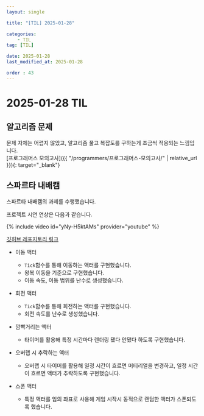 ```yaml
---
layout: single

title: "[TIL] 2025-01-28"

categories:
    - TIL
tag: [TIL]

date: 2025-01-28
last_modified_at: 2025-01-28

order : 43
---
```


# 2025-01-28 TIL

## 알고리즘 문제

문제 자체는 어렵지 않았고, 알고리즘 풀고 복잡도를 구하는게 조금씩 적응되는 느낌입니다.  
[프로그래머스 모의고사]({{ "/programmers/프로그래머스-모의고사/" | relative_url }}){: target="_blank"}

## 스파르타 내배캠

스파르타 내배캠의 과제를 수행했습니다.

프로젝트 시연 연상은 다음과 같습니다.

{% include video id="yNy-H5ktAMs" provider="youtube" %}

[깃허브 레포지토리 링크](https://github.com/SeonBab/Sparta_Puzzle)

+ 이동 액터
    - `Tick`함수를 통해 이동하는 액터를 구현했습니다.
    - 왕복 이동을 기준으로 구현했습니다.
    - 이동 속도, 이동 범위를 난수로 생성했습니다.

+ 회전 액터
    - `Tick`함수를 통해 회전하는 액터를 구현했습니다.
    - 회전 속도를 난수로 생성했습니다.

+ 깜빡거리는 액터
    - 타이머를 활용해 특정 시간마다 렌더링 됐다 안됐다 하도록 구현했습니다.

+ 오버랩 시 추락하는 액터
    - 오버랩 시 타이머를 활용해 일정 시간이 흐르면 머티리얼을 변경하고, 일정 시간이 흐르면 액터가 추락하도록 구현했습니다.

+ 스폰 액터
    - 특정 액터를 임의 좌표로 사용해 게임 시작시 동적으로 랜덤한 액터가 스폰되도록 했습니다.